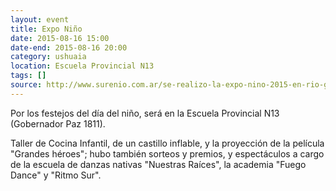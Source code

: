 ```yaml
---
layout: event 
title: Expo Niño
date: 2015-08-16 15:00
date-end: 2015-08-16 20:00
category: ushuaia
location: Escuela Provincial N13
tags: []
source: http://www.surenio.com.ar/se-realizo-la-expo-nino-2015-en-rio-grande-y-ushuaia/
---
```


Por los festejos del día del niño, será en la Escuela Provincial N13 (Gobernador Paz 1811).


Taller de Cocina Infantil, de un castillo inflable, y la proyección de la película "Grandes héroes"; hubo también sorteos y premios, y espectáculos a cargo de la escuela de danzas nativas "Nuestras Raíces", la academia "Fuego Dance" y "Ritmo Sur".